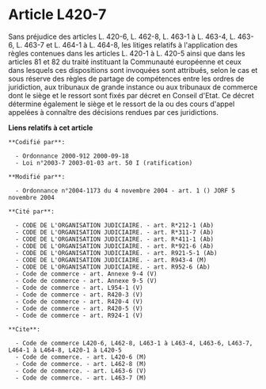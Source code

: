 # Article L420-7

Sans préjudice des articles L. 420-6, L. 462-8, L. 463-1 à L. 463-4, L. 463-6, L. 463-7 et L. 464-1 à L. 464-8, les litiges
relatifs à l'application des règles contenues dans les articles L. 420-1 à L. 420-5 ainsi que dans les articles 81 et 82 du
traité instituant la Communauté européenne et ceux dans lesquels ces dispositions sont invoquées sont attribués, selon le cas
et sous réserve des règles de partage de compétences entre les ordres de juridiction, aux tribunaux de grande instance ou aux
tribunaux de commerce dont le siège et le ressort sont fixés par décret en Conseil d'Etat. Ce décret détermine également le
siège et le ressort de la ou des cours d'appel appelées à connaître des décisions rendues par ces juridictions.

**Liens relatifs à cet article**

	**Codifié par**:

	  - Ordonnance 2000-912 2000-09-18
	  - Loi n°2003-7 2003-01-03 art. 50 I (ratification)

	**Modifié par**:

	  - Ordonnance n°2004-1173 du 4 novembre 2004 - art. 1 () JORF 5 novembre 2004

	**Cité par**:

	  - CODE DE L'ORGANISATION JUDICIAIRE. - art. R*212-1 (Ab)
	  - CODE DE L'ORGANISATION JUDICIAIRE. - art. R*311-7 (Ab)
	  - CODE DE L'ORGANISATION JUDICIAIRE. - art. R*411-1 (Ab)
	  - CODE DE L'ORGANISATION JUDICIAIRE. - art. R*921-6 (Ab)
	  - CODE DE L'ORGANISATION JUDICIAIRE. - art. R921-5-1 (Ab)
	  - CODE DE L'ORGANISATION JUDICIAIRE. - art. R943-4 (M)
	  - CODE DE L'ORGANISATION JUDICIAIRE. - art. R952-6 (Ab)
	  - Code de commerce - art. Annexe 9-4 (V)
	  - Code de commerce - art. Annexe 9-5 (V)
	  - Code de commerce - art. L954-1 (V)
	  - Code de commerce - art. R420-3 (V)
	  - Code de commerce - art. R420-4 (V)
	  - Code de commerce - art. R420-5 (V)
	  - Code de commerce - art. R924-1 (V)

	**Cite**:

	  - Code de commerce L420-6, L462-8, L463-1 à L463-4, L463-6, L463-7, L464-1 à L464-8, L420-1 à L420-5
	  - Code de commerce. - art. L420-6 (M)
	  - Code de commerce. - art. L462-8 (M)
	  - Code de commerce. - art. L463-6 (V)
	  - Code de commerce. - art. L463-7 (M)
